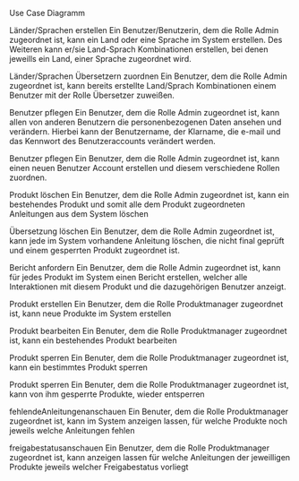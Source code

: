  Use Case Diagramm

  Länder/Sprachen erstellen
    Ein Benutzer/Benutzerin, dem die Rolle Admin zugeordnet ist, kann 
    ein Land oder eine Sprache im System erstellen. Des Weiteren kann er/sie Land-Sprach Kombinationen erstellen, bei denen jeweills ein Land, einer Sprache zugeordnet wird.

  Länder/Sprachen Übersetzern zuordnen
    Ein Benutzer, dem die Rolle Admin zugeordnet ist, kann 
    bereits erstellte Land/Sprach Kombinationen einem Benutzer mit der Rolle Übersetzer zuweißen.

  Benutzer pflegen
    Ein Benutzer, dem die Rolle Admin zugeordnet ist, kann allen von anderen Benutzern die personenbezogenen Daten ansehen und verändern. Hierbei kann der Benutzername, der Klarname, die e-mail und das Kennwort des Benutzeraccounts verändert werden.

  Benutzer pflegen
    Ein Benutzer, dem die Rolle Admin zugeordnet ist, kann einen neuen Benutzer Account erstellen und diesem verschiedene Rollen zuordnen.

  Produkt löschen
    Ein Benutzer, dem die Rolle Admin zugeordnet ist, kann ein bestehendes Produkt und somit alle dem Produkt zugeordneten Anleitungen aus dem System löschen

  Übersetzung löschen
    Ein Benutzer, dem die Rolle Admin zugeordnet ist, kann jede im System vorhandene Anleitung löschen, die nicht final geprüft und einem gesperrten Produkt zugeordnet ist.

  Bericht anfordern
    Ein Benutzer, dem die Rolle Admin zugeordnet ist, kann für jedes Produkt im System einen Bericht erstellen, welcher alle Interaktionen mit diesem Produkt und die dazugehörigen Benutzer anzeigt.

  Produkt erstellen
    Ein Benutzer, dem die Rolle Produktmanager zugeordnet ist, kann neue Produkte im System erstellen

  Produkt bearbeiten
    Ein Benuter, dem die Rolle Produktmanager zugeordnet ist, kann ein bestehendes Produkt bearbeiten

  Produkt sperren
     Ein Benuter, dem die Rolle Produktmanager zugeordnet ist, kann ein bestimmtes Produkt sperren

  Produkt sperren
     Ein Benuter, dem die Rolle Produktmanager zugeordnet ist, kann von ihm gesperrte Produkte, wieder entsperren
  
  fehlendeAnleitungenanschauen 
    Ein Benuter, dem die Rolle Produktmanager zugeordnet ist, kann im System anzeigen lassen, für welche Produkte noch jeweils welche Anleitungen fehlen

  freigabestatusanschauen
    Ein Benutzer, dem die Rolle Produktmanager zugeordnet ist, kann anzeigen lassen für welche Anleitungen der jeweilligen Produkte jeweils welcher Freigabestatus vorliegt


  





